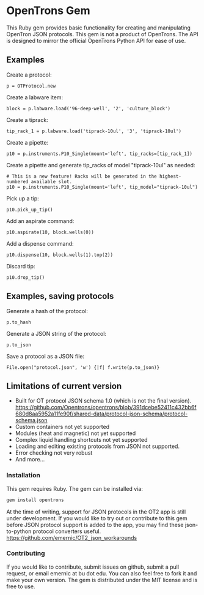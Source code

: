# OpenTrons Gem

This Ruby gem provides basic functionality for creating and manipulating OpenTron JSON protocols. This gem is not a product of OpenTrons. The API is designed to mirror the official OpenTrons Python API for ease of use.

## Examples
Create a protocol:
```
p = OTProtocol.new
```
Create a labware item: 
```
block = p.labware.load('96-deep-well', '2', 'culture_block')
```
Create a tiprack: 
```
tip_rack_1 = p.labware.load('tiprack-10ul', '3', 'tiprack-10ul')
```
Create a pipette: 
```
p10 = p.instruments.P10_Single(mount='left', tip_racks=[tip_rack_1])
```
Create a pipette and generate tip_racks of model "tiprack-10ul" as needed:
```
# This is a new feature! Racks will be generated in the highest-numbered available slot.
p10 = p.instruments.P10_Single(mount='left', tip_model="tiprack-10ul")
```
Pick up a tip: 
```
p10.pick_up_tip()
```
Add an aspirate command: 
```
p10.aspirate(10, block.wells(0))
```
Add a dispense command: 
```
p10.dispense(10, block.wells(1).top(2))
```
Discard tip:
```
p10.drop_tip()
```
	
## Examples, saving protocols
Generate a hash of the protocol:
```
p.to_hash
```
Generate a JSON string of the protocol:
```
p.to_json
```
Save a protocol as a JSON file:
```
File.open("protocol.json", 'w') {|f| f.write(p.to_json)}
```
## Limitations of current version
- Built for OT protocol JSON schema 1.0 (which is not the final version).
    https://github.com/Opentrons/opentrons/blob/391dcebe52411c432bb6f680d8aa5952a11fe90f/shared-data/protocol-json-schema/protocol-schema.json
- Custom containers not yet supported
- Modules (heat and magnetic) not yet supported
- Complex liquid handling shortcuts not yet supported
- Loading and editing existing protocols from JSON not supported.
- Error checking not very robust
- And more...

### Installation
This gem requires Ruby.
The gem can be installed via:
```sh
gem install opentrons
```
At the time of writing, support for JSON protocols in the OT2 app is still under development. If you would like to try out or contribute to this gem before JSON protocol support is added to the app, you may find these json-to-python protocol converters useful. https://github.com/emernic/OT2_json_workarounds

### Contributing
If you would like to contribute, submit issues on github, submit a pull request, or email emernic at bu dot edu. You can also feel free to fork it and make your own version. The gem is distributed under the MIT license and is free to use.